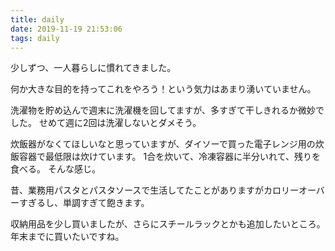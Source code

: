 ```yaml
---
title: daily
date: 2019-11-19 21:53:06
tags: daily
---
```

少しずつ、一人暮らしに慣れてきました。

何か大きな目的を持ってこれをやろう！という気力はあまり湧いていません。

洗濯物を貯め込んで週末に洗濯機を回してますが、多すぎて干しきれるか微妙でした。
せめて週に2回は洗濯しないとダメそう。

炊飯器がなくてほしいなと思っていますが、ダイソーで買った電子レンジ用の炊飯容器で最低限は炊けています。
1合を炊いて、冷凍容器に半分いれて、残りを食べる。
そんな感じ。

昔、業務用パスタとパスタソースで生活してたことがありますがカロリーオーバーすぎるし、単調すぎて飽きます。

収納用品を少し買いましたが、さらにスチールラックとかも追加したいところ。
年末までに買いたいですね。
